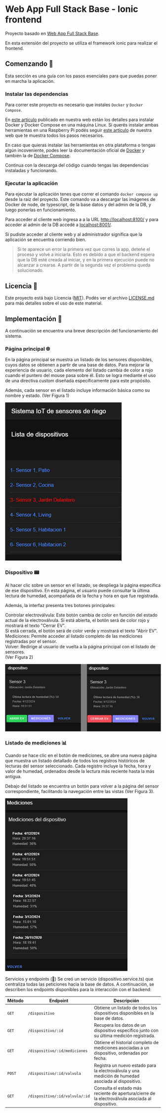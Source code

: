 Web App Full Stack Base - Ionic frontend
========================================

Proyecto basado en [Web App Full Stack Base](https://github.com/gotoiot/app-fullstack-base).

En esta extensión del proyecto se utiliza el framework ionic para realizar el frontend.

## Comenzando 🚀

Esta sección es una guía con los pasos esenciales para que puedas poner en marcha la aplicación.

### Instalar las dependencias

Para correr este proyecto es necesario que instales `Docker` y `Docker Compose`. 

En [este artículo](https://www.gotoiot.com/pages/articles/docker_installation_linux/) publicado en nuestra web están los detalles para instalar Docker y Docker Compose en una máquina Linux. Si querés instalar ambas herramientas en una Raspberry Pi podés seguir [este artículo](https://www.gotoiot.com/pages/articles/rpi_docker_installation) de nuestra web que te muestra todos los pasos necesarios.

En caso que quieras instalar las herramientas en otra plataforma o tengas algún incoveniente, podes leer la documentación oficial de [Docker](https://docs.docker.com/get-docker/) y también la de [Docker Compose](https://docs.docker.com/compose/install/).

Continua con la descarga del código cuando tengas las dependencias instaladas y funcionando.

### Ejecutar la aplicación

Para ejecutar la aplicación tenes que correr el comando `docker compose up` desde la raíz del proyecto. Este comando va a descargar las imágenes de Docker de node, de typescript, de la base datos y del admin de la DB, y luego ponerlas en funcionamiento. 

Para acceder al cliente web ingresa a a la URL [http://localhost:8100/](http://localhost:8100/) y para acceder al admin de la DB accedé a [localhost:8001/](http://localhost:8001/). 

Si pudiste acceder al cliente web y al administrador significa que la aplicación se encuentra corriendo bien. 

> Si te aparece un error la primera vez que corres la app, deteńe el proceso y volvé a iniciarla. Esto es debido a que el backend espera que la DB esté creada al iniciar, y en la primera ejecución puede no alcanzar a crearse. A partir de la segunda vez el problema queda solucionado.

## Licencia 📄

Este proyecto está bajo Licencia ([MIT](https://choosealicense.com/licenses/mit/)). Podés ver el archivo [LICENSE.md](LICENSE.md) para más detalles sobre el uso de este material.


## Implementación 🚧
A continuación se encuentra una breve descripción del funcionamiento del sistema.  

### Página principal 🌐
En la página principal se muestra un listado de los sensores disponibles, cuyos datos se obtienen a partir de una base de datos. Para mejorar la experiencia de usuario, cada elemento del listado cambia de color a rojo cuando el puntero del mouse pasa sobre él. Esto se logra mediante el uso de una directiva custom diseñada específicamente para este propósito.

Además, cada sensor en el listado incluye información básica como su nombre y estado. (Ver Figura 1)  

![Figura 1](/imagenes/Figura1.png)

### Dispositivo 📟
Al hacer clic sobre un sensor en el listado, se despliega la página específica de ese dispositivo. En esta página, el usuario puede consultar la última lectura de humedad, acompañada de la fecha y hora en que fue registrada.

Además, la interfaz presenta tres botones principales:

Controlar electroválvula: Este botón cambia de color en función del estado actual de la electroválvula.
Si está abierta, el botón será de color rojo y mostrará el texto "Cerrar EV".  
Si está cerrada, el botón será de color verde y mostrará el texto "Abrir EV".  
Mediciones: Permite acceder al listado completo de las mediciones registradas por el sensor.  
Volver: Redirige al usuario de vuelta a la página principal con el listado de sensores.  
(Ver Figura 2)  

![Figura 2](/imagenes/Figura2.png)

### Listado de mediciones 📊
Cuando se hace clic en el botón de mediciones, se abre una nueva página que muestra un listado detallado de todos los registros históricos de lecturas del sensor seleccionado. Cada registro incluye la fecha, hora y valor de humedad, ordenados desde la lectura más reciente hasta la más antigua.  

Debajo del listado se encuentra un botón para volver a la página del sensor correspondiente, facilitando la navegación entre las vistas (Ver Figura 3).  

![Figura 3](/imagenes/Figura3.png)

Servicios y endpoints (🔗)
Se creó un servicio (dispositivo.service.ts) que centraliza todas las peticiones hacia la base de datos. A continuación, se describen los endpoints disponibles para la interacción con el backend:

| **Método** | **Endpoint**                          | **Descripción**                                                                                  |
|------------|---------------------------------------|--------------------------------------------------------------------------------------------------|
| `GET`      | `/dispositivo`                       | Obtiene un listado de todos los dispositivos disponibles en la base de datos.                   |
| `GET`      | `/dispositivo/:id`                   | Recupera los datos de un dispositivo específico junto con su última medición registrada.        |
| `GET`      | `/dispositivo/:id/mediciones`        | Obtiene el historial completo de mediciones asociadas a un dispositivo, ordenadas por fecha.    |
| `POST`     | `/dispositivo/:id/valvula`           | Registra un nuevo estado para la electroválvula y una medición de humedad asociada al dispositivo. |
| `GET`      | `/dispositivo/:id/valvula/:id`       | Consulta el estado más reciente de apertura/cierre de la electroválvula asociada al dispositivo. |
